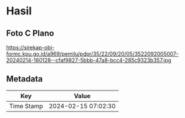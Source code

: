 # Hasil

## Foto C Plano

https://sirekap-obj-formc.kpu.go.id/a969/pemilu/pdpr/35/22/09/20/05/3522092005007-20240214-160128--cfaf9827-5bbb-47a8-bcc4-285c9323b357.jpg


## Metadata

| Key        | Value               |
| ---------- | ------------------- |
| Time Stamp | 2024-02-15 07:02:30 |



